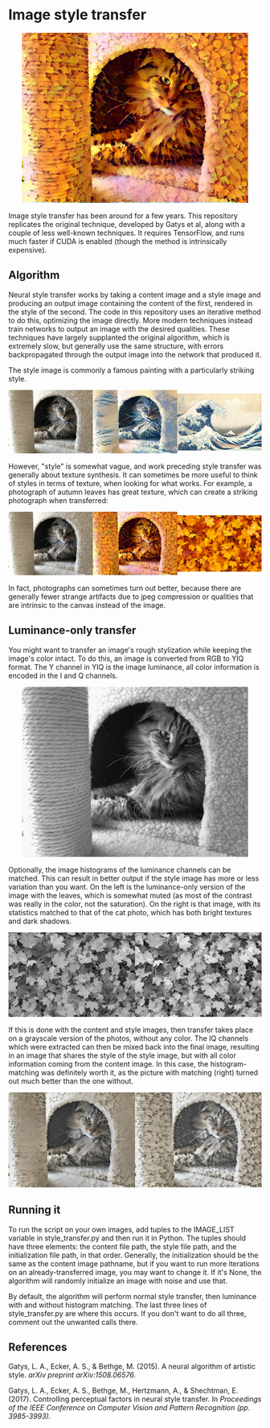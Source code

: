 # Image style transfer #

<p align="center">
<img src="figures/cat_leaves.png" "Image of a cat in the style of a picture of autumn leaves")
</p>

Image style transfer has been around for a few years. This repository replicates the original technique, developed by Gatys et al, along with a couple of less well-known techniques. It requires TensorFlow, and runs much faster if CUDA is enabled (though the method is intrinsically expensive).

## Algorithm ##

Neural style transfer works by taking a content image and a style image and producing an output image containing the content of the first, rendered in the style of the second. The code in this repository uses an iterative method to do this, optimizing the image directly. More modern techniques instead train networks to output an image with the desired qualities. These techniques have largely supplanted the original algorithm, which is extremely slow, but generally use the same structure, with errors backpropagated through the output image into the network that produced it.

The style image is commonly a famous painting with a particularly striking style.

<p align="center">
<img src="figures/wave_sml.png" alt="Image of the cat in the style of Hokusai's woodblock">
</p>

However, "style" is somewhat vague, and work preceding style transfer was generally about texture synthesis. It can sometimes be more useful to think of styles in terms of texture, when looking for what works. For example, a photograph of autumn leaves has great texture, which can create a striking photograph when transferred:

<p align="center">
<img src="figures/leaves_sml.png" alt="Image of the cat in the style of some leaves">
</p>

In fact, photographs can sometimes turn out better, because there are generally fewer strange artifacts due to jpeg compression or qualities that are intrinsic to the canvas instead of the image.

## Luminance-only transfer ##

You might want to transfer an image's rough stylization while keeping the image's color intact. To do this, an image is converted from RGB to YIQ format. The Y channel in YIQ is the image luminance, all color information is encoded in the I and Q channels.

<p align="center">
<img src="figures/cat_lum_sml.png" alt="Cat image with only the luminance channel">
</p>

Optionally, the image histograms of the luminance channels can be matched. This can result in better output if the style image has more or less variation than you want. On the left is the luminance-only version of the image with the leaves, which is somewhat muted (as most of the contrast was really in the color, not the saturation). On the right is that image, with its statistics matched to that of the cat photo, which has both bright textures and dark shadows.

<p align="center">
<img src="figures/leaves_lum_cmp_sml.png" alt="Comparison of histogram-matched and unmatched luminance">
</p>

If this is done with the content and style images, then transfer takes place on a grayscale version of the photos, without any color. The IQ channels which were extracted can then be mixed back into the final image, resulting in an image that shares the style of the style image, but with all color information coming from the content image. In this case, the histogram-matching was definitely worth it, as the picture with matching (right) turned out much better than the one without.

<p align="center">
<img src="figures/cat_lum_cmp_sml.png" alt="Comparison of histogram-matched and unmatched style-transfered images">
</p>

## Running it ##

To run the script on your own images, add tuples to the IMAGE_LIST variable in style_transfer.py and then run it in Python. The tuples should have three elements: the content file path, the style file path, and the initialization file path, in that order. Generally, the initialization should be the same as the content image pathname, but if you want to run more iterations on an already-transferred image, you may want to change it. If it's None, the algorithm will randomly initialize an image with noise and use that.

By default, the algorithm will perform normal style transfer, then luminance with and without histogram matching. The last three lines of style_transfer.py are where this occurs. If you don't want to do all three, comment out the unwanted calls there.

## References

Gatys, L. A., Ecker, A. S., & Bethge, M. (2015). A neural algorithm of artistic style. *arXiv preprint arXiv:1508.06576.*

Gatys, L. A., Ecker, A. S., Bethge, M., Hertzmann, A., & Shechtman, E. (2017). Controlling perceptual factors in neural style transfer. In *Proceedings of the IEEE Conference on Computer Vision and Pattern Recognition (pp. 3985-3993).*
